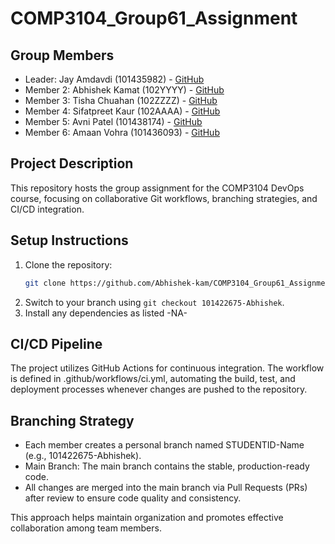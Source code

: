 # COMP3104_Group61_Assignment

## Group Members
- Leader: Jay Amdavdi (101435982) - [GitHub](https://github.com/jayamdavadi)  
- Member 2: Abhishek Kamat (102YYYY) - [GitHub](https://github.com/abhishekkamat)  
- Member 3: Tisha Chuahan (102ZZZZ) - [GitHub](https://github.com/tishachuahan)  
- Member 4: Sifatpreet Kaur (102AAAA) - [GitHub](https://github.com/sifatpreetkaur)  
- Member 5: Avni Patel (101438174) - [GitHub](https://github.com/avnipatel)  
- Member 6: Amaan Vohra (101436093) - [GitHub](https://github.com/amaanvohra)


## Project Description
This repository hosts the group assignment for the COMP3104 DevOps course, focusing on collaborative Git workflows, branching strategies, and CI/CD integration.

## Setup Instructions
1. Clone the repository:
   ```bash
   git clone https://github.com/Abhishek-kam/COMP3104_Group61_Assignment.git

2. Switch to your branch using `git checkout 101422675-Abhishek`.
3. Install any dependencies as listed -NA-

## CI/CD Pipeline
The project utilizes GitHub Actions for continuous integration. 
The workflow is defined in .github/workflows/ci.yml, automating the build, test, 
and deployment processes whenever changes are pushed to the repository.

## Branching Strategy
- Each member creates a personal branch named STUDENTID-Name (e.g., 101422675-Abhishek).
- Main Branch: The main branch contains the stable, production-ready code.
- All changes are merged into the main branch via Pull Requests (PRs) after review to ensure code quality and consistency.

This approach helps maintain organization and promotes effective collaboration among team members.
